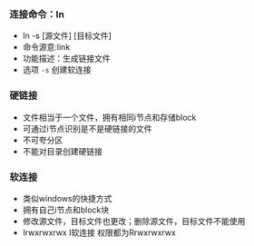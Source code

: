 ### 连接命令：ln
- ln -s [源文件] [目标文件]
- 命令源意:link
- 功能描述：生成链接文件
- 选项 `-s` 创建软连接

### 硬链接
- 文件相当于一个文件，拥有相同i节点和存储block
- 可通过i节点识别是不是硬链接的文件
- 不可夸分区
- 不能对目录创建硬链接



### 软连接
- 类似windows的快捷方式
- 拥有自己i节点和block块
- 修改源文件，目标文件也更改；删除源文件，目标文件不能使用 
- Irwxrwxrwx I软连接  权限都为Rrwxrwxrwx
